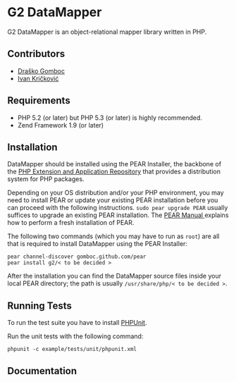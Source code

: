G2 DataMapper
=============

G2 DataMapper is an object-relational mapper library written in PHP.

Contributors
------------

* [Draško Gomboc](https://github.com/gomboc)
* [Ivan Kričković](https://github.com/ivankoni)

Requirements
------------

* PHP 5.2 (or later) but PHP 5.3 (or later) is highly recommended.
* Zend Framework 1.9 (or later)

Installation
------------

DataMapper should be installed using the PEAR Installer, the backbone of the [PHP Extension and Application Repository](http://pear.php.net/) that provides a distribution system for PHP packages.

Depending on your OS distribution and/or your PHP environment, you may need to install PEAR or update your existing PEAR installation before you can proceed with the following instructions. `sudo pear upgrade PEAR` usually suffices to upgrade an existing PEAR installation. The [PEAR Manual ](http://pear.php.net/manual/en/installation.getting.php) explains how to perform a fresh installation of PEAR.

The following two commands (which you may have to run as `root`) are all that is required to install DataMapper using the PEAR Installer:

    pear channel-discover gomboc.github.com/pear
    pear install g2/< to be decided >

After the installation you can find the DataMapper source files inside your local PEAR directory; the path is usually `/usr/share/php/< to be decided >`.

Running Tests
-------------

To run the test suite you have to install [PHPUnit](https://github.com/sebastianbergmann/phpunit).

Run the unit tests with the following command:

	phpunit -c example/tests/unit/phpunit.xml

Documentation
-------------
